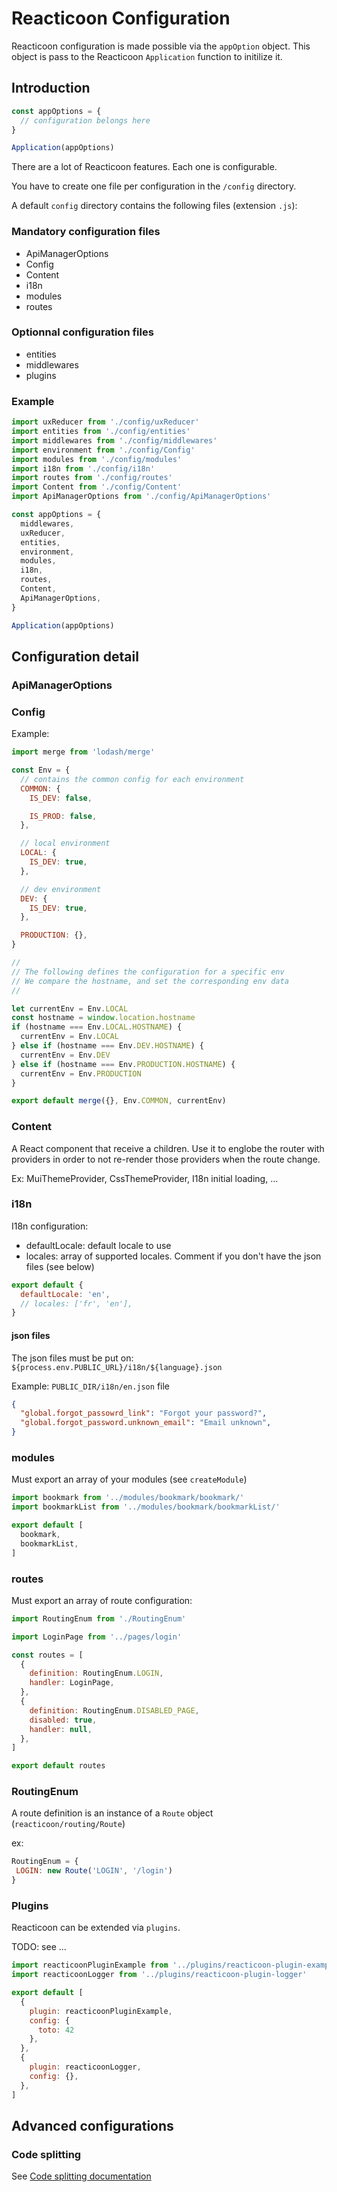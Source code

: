 # Reacticoon Configuration

Reacticoon configuration is made possible via the `appOption` object.
This object is pass to the Reacticoon `Application` function to initilize it.

## Introduction

```javascript
const appOptions = {
  // configuration belongs here
}

Application(appOptions)
```

There are a lot of Reacticoon features. Each one is configurable.

You have to create one file per configuration in the `/config` directory.

A default `config` directory contains the following files (extension `.js`):

### Mandatory configuration files

- ApiManagerOptions
- Config
- Content
- i18n
- modules
- routes

### Optionnal configuration files

- entities
- middlewares
- plugins

### Example

```javascript
import uxReducer from './config/uxReducer'
import entities from './config/entities'
import middlewares from './config/middlewares'
import environment from './config/Config'
import modules from './config/modules'
import i18n from './config/i18n'
import routes from './config/routes'
import Content from './config/Content'
import ApiManagerOptions from './config/ApiManagerOptions'

const appOptions = {
  middlewares,
  uxReducer,
  entities,
  environment,
  modules,
  i18n,
  routes,
  Content,
  ApiManagerOptions,
}

Application(appOptions)
```

## Configuration detail

### ApiManagerOptions



### Config

Example:

```javascript
import merge from 'lodash/merge'

const Env = {
  // contains the common config for each environment
  COMMON: {
    IS_DEV: false,

    IS_PROD: false,
  },

  // local environment
  LOCAL: {
    IS_DEV: true,
  },

  // dev environment
  DEV: {
    IS_DEV: true,
  },

  PRODUCTION: {},
}

//
// The following defines the configuration for a specific env
// We compare the hostname, and set the corresponding env data
//

let currentEnv = Env.LOCAL
const hostname = window.location.hostname
if (hostname === Env.LOCAL.HOSTNAME) {
  currentEnv = Env.LOCAL
} else if (hostname === Env.DEV.HOSTNAME) {
  currentEnv = Env.DEV
} else if (hostname === Env.PRODUCTION.HOSTNAME) {
  currentEnv = Env.PRODUCTION
}

export default merge({}, Env.COMMON, currentEnv)
```

### Content

A React component that receive a children.
Use it to englobe the router with providers in order to not re-render those providers when the route change.

Ex: MuiThemeProvider, CssThemeProvider, I18n initial loading, ...

### i18n

I18n configuration:

- defaultLocale: default locale to use
- locales: array of supported locales. Comment if you don't have the json files (see below)


```javascript
export default {
  defaultLocale: 'en',
  // locales: ['fr', 'en'],
}
```

#### json files

The json files must be put on: `${process.env.PUBLIC_URL}/i18n/${language}.json`

Example: `PUBLIC_DIR/i18n/en.json` file

```json
{
  "global.forgot_passowrd_link": "Forgot your password?",
  "global.forgot_password.unknown_email": "Email unknown",
}
```

### modules

Must export an array of your modules (see `createModule`)

```javascript
import bookmark from '../modules/bookmark/bookmark/'
import bookmarkList from '../modules/bookmark/bookmarkList/'

export default [
  bookmark,
  bookmarkList,
]
```

### routes

Must export an array of route configuration:

```javascript
import RoutingEnum from './RoutingEnum'

import LoginPage from '../pages/login'

const routes = [
  {
    definition: RoutingEnum.LOGIN,
    handler: LoginPage,
  },
  {
    definition: RoutingEnum.DISABLED_PAGE,
    disabled: true,
    handler: null,
  },
]

export default routes

```

### RoutingEnum

A route definition is an instance of a `Route` object (`reacticoon/routing/Route`)

ex:

```javascript
RoutingEnum = {
 LOGIN: new Route('LOGIN', '/login')
}
```

### Plugins

Reacticoon can be extended via `plugins`.

TODO: see ...

```javascript
import reacticoonPluginExample from '../plugins/reacticoon-plugin-example'
import reacticoonLogger from '../plugins/reacticoon-plugin-logger'

export default [
  {
    plugin: reacticoonPluginExample,
    config: {
      toto: 42
    },
  },
  {
    plugin: reacticoonLogger,
    config: {},
  },
]
```

## Advanced configurations

### Code splitting

See [Code splitting documentation](./code-splitting)